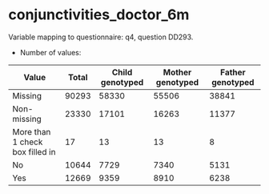 # conjunctivities_doctor_6m
Variable mapping to questionnaire: q4, question DD293.
- Number of values:

| Value | Total | Child genotyped | Mother genotyped | Father genotyped |
| ----- | ----- | --------------- | ---------------- | ---------------- |
| Missing | 90293 | 58330 | 55506 | 38841 |
| Non-missing | 23330 | 17101 | 16263 | 11377 |
| More than 1 check box filled in | 17 | 13 | 13 |8 |
| No | 10644 | 7729 | 7340 |5131 |
| Yes | 12669 | 9359 | 8910 |6238 |



